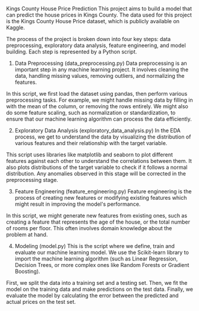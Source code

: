 Kings County House Price Prediction
This project aims to build a model that can predict the house prices in Kings County. The data used for this project is the Kings County House Price dataset, which is publicly available on Kaggle.

The process of the project is broken down into four key steps: data preprocessing, exploratory data analysis, feature engineering, and model building. Each step is represented by a Python script.

1. Data Preprocessing (data_preprocessing.py)
Data preprocessing is an important step in any machine learning project. It involves cleaning the data, handling missing values, removing outliers, and normalizing the features.

In this script, we first load the dataset using pandas, then perform various preprocessing tasks. For example, we might handle missing data by filling in with the mean of the column, or removing the rows entirely. We might also do some feature scaling, such as normalization or standardization, to ensure that our machine learning algorithm can process the data efficiently.

2. Exploratory Data Analysis (exploratory_data_analysis.py)
In the EDA process, we get to understand the data by visualizing the distribution of various features and their relationship with the target variable.

This script uses libraries like matplotlib and seaborn to plot different features against each other to understand the correlations between them. It also plots distributions of the target variable to check if it follows a normal distribution. Any anomalies observed in this stage will be corrected in the preprocessing stage.

3. Feature Engineering (feature_engineering.py)
Feature engineering is the process of creating new features or modifying existing features which might result in improving the model's performance.

In this script, we might generate new features from existing ones, such as creating a feature that represents the age of the house, or the total number of rooms per floor. This often involves domain knowledge about the problem at hand.

4. Modeling (model.py)
This is the script where we define, train and evaluate our machine learning model. We use the Scikit-learn library to import the machine learning algorithm (such as Linear Regression, Decision Trees, or more complex ones like Random Forests or Gradient Boosting).

First, we split the data into a training set and a testing set. Then, we fit the model on the training data and make predictions on the test data. Finally, we evaluate the model by calculating the error between the predicted and actual prices on the test set.
